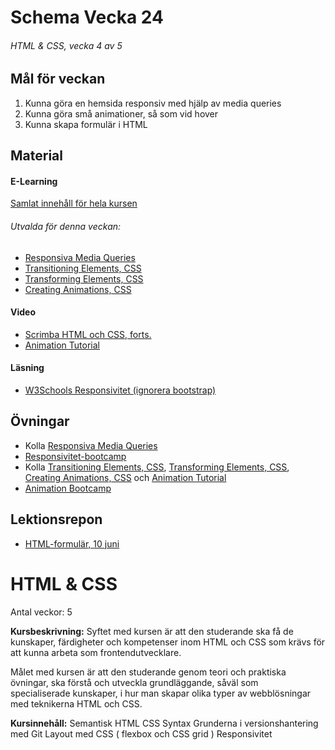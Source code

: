 # Schema Vecka 24
###### HTML & CSS, vecka 4 av 5

## Mål för veckan
1. Kunna göra en hemsida responsiv med hjälp av media queries
2. Kunna göra små animationer, så som vid hover
3. Kunna skapa formulär i HTML
## Material
#### E-Learning
[Samlat innehåll för hela kursen](https://github.com/Lexicon-Frontend-2024/e-learning-material/edit/main/README.md)
###### Utvalda för denna veckan:
* [Responsiva Media Queries](https://app.pluralsight.com/ilx/video-courses/clips/d07c4580-660e-4427-8972-3f7ea5874301)
* [Transitioning Elements, CSS](https://app.pluralsight.com/ilx/video-courses/e444e5bb-292c-4056-816c-a8ff91817b61/aecf4a2c-2295-43f4-b154-e345dc785d52/ddab6a1f-a0be-40b0-9a84-05e859ee8df3)
* [Transforming Elements, CSS](https://app.pluralsight.com/ilx/video-courses/clips/ec13d446-d96c-40b6-9361-61c2c7fb95e1)
* [Creating Animations, CSS](https://app.pluralsight.com/ilx/video-courses/clips/7fcfa281-2e8e-4f0e-ae16-4d24a500157f)
#### Video
* [Scrimba HTML och CSS, forts.](https://scrimba.com/learn/htmlandcss)
* [Animation Tutorial](https://www.youtube.com/watch?v=jgw82b5Y2MU)
#### Läsning
* [W3Schools Responsivitet (ignorera bootstrap)](https://www.w3schools.com/html/html_responsive.asp)


## Övningar
* Kolla [Responsiva Media Queries](https://app.pluralsight.com/ilx/video-courses/clips/d07c4580-660e-4427-8972-3f7ea5874301)
* [Responsivitet-bootcamp](https://github.com/Lexicon-Frontend-2024/exercise-html-css-responsivity)
* Kolla [Transitioning Elements, CSS](https://app.pluralsight.com/ilx/video-courses/e444e5bb-292c-4056-816c-a8ff91817b61/aecf4a2c-2295-43f4-b154-e345dc785d52/ddab6a1f-a0be-40b0-9a84-05e859ee8df3), [Transforming Elements, CSS](https://app.pluralsight.com/ilx/video-courses/clips/ec13d446-d96c-40b6-9361-61c2c7fb95e1), [Creating Animations, CSS](https://app.pluralsight.com/ilx/video-courses/clips/7fcfa281-2e8e-4f0e-ae16-4d24a500157f) och [Animation Tutorial](https://www.youtube.com/watch?v=jgw82b5Y2MU)
* [Animation Bootcamp](https://github.com/Lexicon-Frontend-2024/exercise-animation-bootcamp)

## Lektionsrepon
* [HTML-formulär, 10 juni](https://github.com/Lexicon-Frontend-2024/lecture-10-june)



# HTML & CSS
Antal veckor: 5

**Kursbeskrivning:** Syftet med kursen är att den studerande ska få de kunskaper, färdigheter och kompetenser inom HTML och CSS som krävs för att kunna arbeta som frontendutvecklare. 

Målet med kursen är att den studerande genom teori och praktiska 
övningar, ska förstå och utveckla grundläggande, såväl som  
specialiserade kunskaper, i hur man skapar olika typer av webblösningar  
med teknikerna HTML och CSS. 

**Kursinnehåll:** 
Semantisk HTML
CSS Syntax 
Grunderna i versionshantering med Git
Layout med CSS ( flexbox och CSS grid )
Responsivitet
